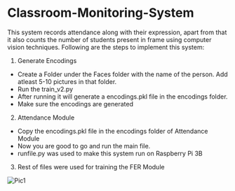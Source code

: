 # Classroom-Monitoring-System
This system records attendance along with their expression, apart from that it also counts the number of students present in frame using computer vision techniques.
Following are the steps to implement this system:
1. Generate Encodings
  - Create a Folder under the Faces folder with the name of the person. Add atleast 5-10 pictures in that folder.
  - Run the train_v2.py
  - After running it will generate a encodings.pkl file in the encodings folder.
  - Make sure the encodings are generated
2. Attendance Module
  - Copy the encodings.pkl file in the encodings folder of Attendance Module
  - Now you are good to go and run the main file.
  - runfile.py was used to make this system run on Raspberry Pi 3B

3. Rest of files were used for training the FER Module

![Pic1](https://github.com/MaazK7/Classroom-Monitoring-System/assets/115479920/32e237a3-96c5-4455-9228-2c0d12fe8c9d)
